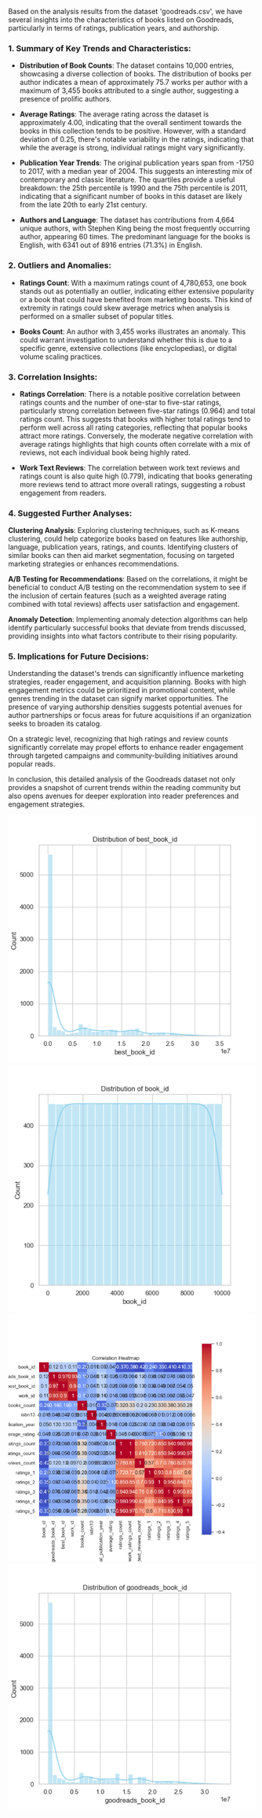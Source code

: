 Based on the analysis results from the dataset 'goodreads.csv', we have several insights into the characteristics of books listed on Goodreads, particularly in terms of ratings, publication years, and authorship.

### 1. Summary of Key Trends and Characteristics:
- **Distribution of Book Counts**: The dataset contains 10,000 entries, showcasing a diverse collection of books. The distribution of books per author indicates a mean of approximately 75.7 works per author with a maximum of 3,455 books attributed to a single author, suggesting a presence of prolific authors.
  
- **Average Ratings**: The average rating across the dataset is approximately 4.00, indicating that the overall sentiment towards the books in this collection tends to be positive. However, with a standard deviation of 0.25, there's notable variability in the ratings, indicating that while the average is strong, individual ratings might vary significantly.

- **Publication Year Trends**: The original publication years span from -1750 to 2017, with a median year of 2004. This suggests an interesting mix of contemporary and classic literature. The quartiles provide a useful breakdown: the 25th percentile is 1990 and the 75th percentile is 2011, indicating that a significant number of books in this dataset are likely from the late 20th to early 21st century.

- **Authors and Language**: The dataset has contributions from 4,664 unique authors, with Stephen King being the most frequently occurring author, appearing 60 times. The predominant language for the books is English, with 6341 out of 8916 entries (71.3%) in English.

### 2. Outliers and Anomalies:
- **Ratings Count**: With a maximum ratings count of 4,780,653, one book stands out as potentially an outlier, indicating either extensive popularity or a book that could have benefited from marketing boosts. This kind of extremity in ratings could skew average metrics when analysis is performed on a smaller subset of popular titles.

- **Books Count**: An author with 3,455 works illustrates an anomaly. This could warrant investigation to understand whether this is due to a specific genre, extensive collections (like encyclopedias), or digital volume scaling practices.

### 3. Correlation Insights:
- **Ratings Correlation**: There is a notable positive correlation between ratings counts and the number of one-star to five-star ratings, particularly strong correlation between five-star ratings (0.964) and total ratings count. This suggests that books with higher total ratings tend to perform well across all rating categories, reflecting that popular books attract more ratings. Conversely, the moderate negative correlation with average ratings highlights that high counts often correlate with a mix of reviews, not each individual book being highly rated.

- **Work Text Reviews**: The correlation between work text reviews and ratings count is also quite high (0.779), indicating that books generating more reviews tend to attract more overall ratings, suggesting a robust engagement from readers.

### 4. Suggested Further Analyses:
**Clustering Analysis**: Exploring clustering techniques, such as K-means clustering, could help categorize books based on features like authorship, language, publication years, ratings, and counts. Identifying clusters of similar books can then aid market segmentation, focusing on targeted marketing strategies or enhances recommendations.

**A/B Testing for Recommendations**: Based on the correlations, it might be beneficial to conduct A/B testing on the recommendation system to see if the inclusion of certain features (such as a weighted average rating combined with total reviews) affects user satisfaction and engagement.

**Anomaly Detection**: Implementing anomaly detection algorithms can help identify particularly successful books that deviate from trends discussed, providing insights into what factors contribute to their rising popularity.

### 5. Implications for Future Decisions:
Understanding the dataset's trends can significantly influence marketing strategies, reader engagement, and acquisition planning. Books with high engagement metrics could be prioritized in promotional content, while genres trending in the dataset can signify market opportunities. The presence of varying authorship densities suggests potential avenues for author partnerships or focus areas for future acquisitions if an organization seeks to broaden its catalog.

On a strategic level, recognizing that high ratings and review counts significantly correlate may propel efforts to enhance reader engagement through targeted campaigns and community-building initiatives around popular reads. 

In conclusion, this detailed analysis of the Goodreads dataset not only provides a snapshot of current trends within the reading community but also opens avenues for deeper exploration into reader preferences and engagement strategies.

![best_book_id_distribution.png](best_book_id_distribution.png)
![book_id_distribution.png](book_id_distribution.png)
![correlation_heatmap.png](correlation_heatmap.png)
![goodreads_book_id_distribution.png](goodreads_book_id_distribution.png)